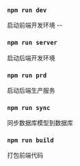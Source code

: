 
### `npm run dev`

启动前端开发环境 --

### `npm run server`

启动后端开发环境

### `npm run prd`

启动后端生产服务

### `npm run sync`

同步数据库模型到数据库

### `npm run build`

打包前端代码